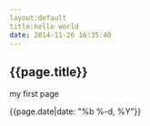 ```yaml
---
layout:default
title:hello world
date: 2014-11-26 16:35:40
---
```

<h2>{{page.title}}</h2>
<p>my first page </p>

<p>{{page.date|date: "%b %-d, %Y"}}</p>
